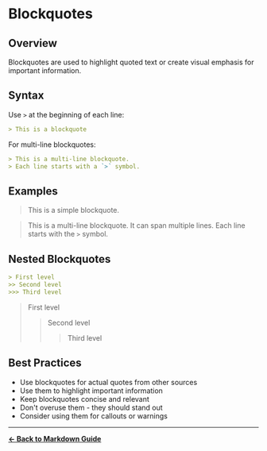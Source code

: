 # Blockquotes

## Overview
Blockquotes are used to highlight quoted text or create visual emphasis for important information.

## Syntax
Use `>` at the beginning of each line:

```markdown
> This is a blockquote
```

For multi-line blockquotes:
```markdown
> This is a multi-line blockquote.
> Each line starts with a `>` symbol.
```

## Examples

> This is a simple blockquote.

> This is a multi-line blockquote.
> It can span multiple lines.
> Each line starts with the `>` symbol.

## Nested Blockquotes
```markdown
> First level
>> Second level
>>> Third level
```

> First level
>> Second level
>>> Third level

## Best Practices
- Use blockquotes for actual quotes from other sources
- Use them to highlight important information
- Keep blockquotes concise and relevant
- Don't overuse them - they should stand out
- Consider using them for callouts or warnings

---

**[← Back to Markdown Guide](../MARKDOWN.md)**
